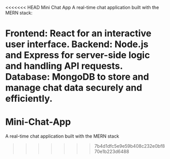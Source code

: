 <<<<<<< HEAD
Mini Chat App
A real-time chat application built with the MERN stack:

Frontend: React for an interactive user interface.
Backend: Node.js and Express for server-side logic and handling API requests.
Database: MongoDB to store and manage chat data securely and efficiently.
=======
# Mini-Chat-App
A real-time chat application built with the MERN stack
>>>>>>> 7b4d1dfc5e9e59b408c232e0bf870e1b223d6488
